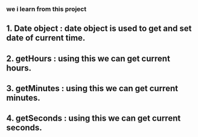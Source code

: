 ### we i learn from this project

## 1. Date object : date object is used to get and set date of current time.

## 2. getHours : using this we can get current hours.

## 3. getMinutes : using this we can get current minutes.

## 4. getSeconds : using this we can get current seconds.
